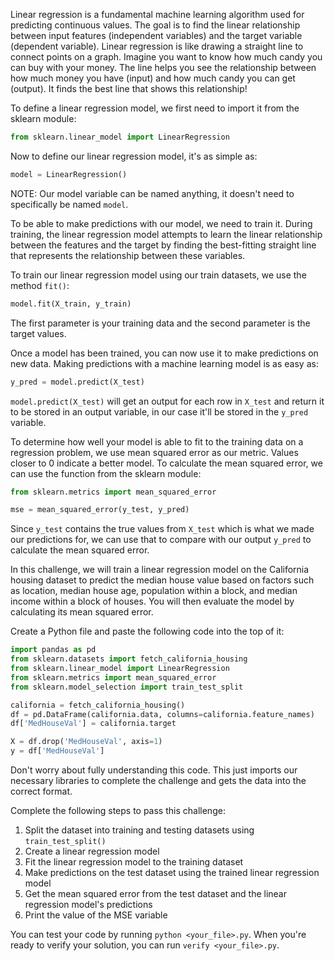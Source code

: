 Linear regression is a fundamental machine learning algorithm used for predicting continuous values. The goal is to find the linear relationship between input features (independent variables) and the target variable (dependent variable). Linear regression is like drawing a straight line to connect points on a graph. Imagine you want to know how much candy you can buy with your money. The line helps you see the relationship between how much money you have (input) and how much candy you can get (output). It finds the best line that shows this relationship!

To define a linear regression model, we first need to import it from the sklearn module:

```python
from sklearn.linear_model import LinearRegression
```

Now to define our linear regression model, it's as simple as:
```python
model = LinearRegression()
```
NOTE: Our model variable can be named anything, it doesn't need to specifically be named `model`.

To be able to make predictions with our model, we need to train it. During training, the linear regression model attempts to learn the linear relationship between the features and the target by finding the best-fitting straight line that represents the relationship between these variables.

To train our linear regression model using our train datasets, we use the method `fit()`:
```python
model.fit(X_train, y_train)
```
The first parameter is your training data and the second parameter is the target values.

Once a model has been trained, you can now use it to make predictions on new data. Making predictions with a machine learning model is as easy as:
```python
y_pred = model.predict(X_test)
```
`model.predict(X_test)` will get an output for each row in `X_test` and return it to be stored in an output variable, in our case it'll be stored in the `y_pred` variable.

To determine how well your model is able to fit to the training data on a regression problem, we use mean squared error as our metric. Values closer to 0 indicate a better model. To calculate the mean squared error, we can use the function from the sklearn module:
```python
from sklearn.metrics import mean_squared_error

mse = mean_squared_error(y_test, y_pred)
```
Since `y_test` contains the true values from `X_test` which is what we made our predictions for, we can use that to compare with our output `y_pred` to calculate the mean squared error.

In this challenge, we will train a linear regression model on the California housing dataset to predict the median house value based on factors such as location, median house age, population within a block, and median income within a block of houses. You will then evaluate the model by calculating its mean squared error.

Create a Python file and paste the following code into the top of it:
```python
import pandas as pd
from sklearn.datasets import fetch_california_housing
from sklearn.linear_model import LinearRegression
from sklearn.metrics import mean_squared_error
from sklearn.model_selection import train_test_split

california = fetch_california_housing()
df = pd.DataFrame(california.data, columns=california.feature_names)
df['MedHouseVal'] = california.target

X = df.drop('MedHouseVal', axis=1)
y = df['MedHouseVal']
```
Don't worry about fully understanding this code. This just imports our necessary libraries to complete the challenge and gets the data into the correct format.

Complete the following steps to pass this challenge:

1. Split the dataset into training and testing datasets using `train_test_split()`
2. Create a linear regression model
3. Fit the linear regression model to the training dataset
4. Make predictions on the test dataset using the trained linear regression model
5. Get the mean squared error from the test dataset and the linear regression model's predictions
6. Print the value of the MSE variable

You can test your code by running `python <your_file>.py`. When you're ready to verify your solution, you can run `verify <your_file>.py`.